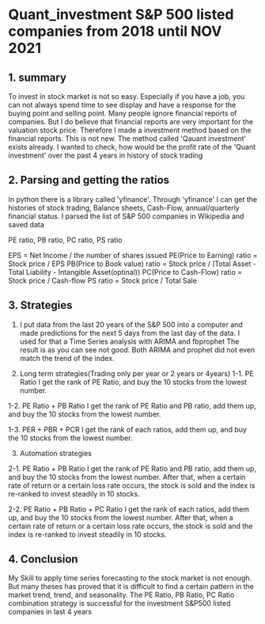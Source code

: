 # Quant_investment S&P 500 listed companies from 2018 until NOV 2021

## 1. summary

To invest in stock market is not so easy. Especially if you have a job, you can not always spend time to see display and  have a response for the buying point and selling point.
Many people ignore financial reports of companies. But I do believe that financial reports are very important for the valuation stock price. Therefore I made a investment method based on the financial reports. This is not new. The method called 'Qauant investment' exists already. I wanted to check, how would be the profit rate of the 'Quant investment' over the past 4 years in history of stock trading

## 2. Parsing and getting the ratios

In python there is a library called 'yfinance'.
Through 'yfinance' I can get the histories of stock trading, Balance sheets, Cash-Flow, annual/quarterly financial status.
I parsed the list of S&P 500 companies in Wikipedia and saved data

PE ratio, PB ratio, PC ratio, PS ratio

EPS = Net Income / the number of shares issued
PE(Price to Earning) ratio = Stock price / EPS
PB(Price to Book value) ratio = Stock price / (Total Asset - Total Liability - Intangible Asset(optinal))
PC(Price to Cash-Flow) ratio = Stock price / Cash-flow
PS ratio = Stock price / Total Sale

## 3. Strategies 

1. I put data from the last 20 years of the S&P 500 into a computer and made predictions for the next 5 days from the last day of the data.
   I used for that a Time Series analysis with ARIMA and fbprophet
   The result is as you can see not good. 
   Both ARIMA and prophet did not even match the trend of the index.


2. Long term strategies(Trading only per year or 2 years or 4years)
  1-1. PE Ratio
    I get the rank of PE Ratio, and buy the 10 stocks from the lowest number.

  1-2. PE Ratio + PB Ratio
    I get the rank of PE Ratio and PB ratio, add them up, and buy the 10 stocks from the lowest number.
    
  1-3. PER + PBR + PCR
    I get the rank of each ratios, add them up, and buy the 10 stocks from the lowest number.
    
3. Automation strategies

  2-1. PE Ratio + PB Ratio
    I get the rank of PE Ratio and PB ratio, add them up, and buy the 10 stocks from the lowest number.
    After that, when a certain rate of return or a certain loss rate occurs, the stock is sold and the index is re-ranked to invest steadily in 10 stocks.

  2-2. PE Ratio + PB Ratio + PC Ratio
    I get the rank of each ratios, add them up, and buy the 10 stocks from the lowest number.
    After that, when a certain rate of return or a certain loss rate occurs, the stock is sold and the index is re-ranked to invest steadily in 10 stocks.
    
## 4. Conclusion
My Skill to apply time series forecasting to the stock market is not enough.
But many theses has proved that it is difficult to find a certain pattern in the market trend, trend, and seasonality.
The PE Ratio, PB Ratio, PC Ratio combination strategy is successful for the investment S&P500 listed companies in last 4 years

